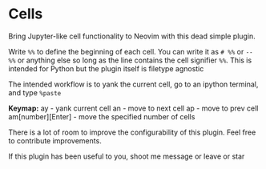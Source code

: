 # Cells

Bring Jupyter-like cell functionality to Neovim with this dead simple plugin.

Write `%%` to define the beginning of each cell. You can write it as `# %%` or `-- %%` or anything else so long as the line contains the cell signifier `%%`. This is intended for Python but the plugin itself is filetype agnostic

The intended workflow is to yank the current cell, go to an ipython  terminal, and type `%paste`

**Keymap:**
<leader>ay - yank current cell
<leader>an - move to next cell
<leader>ap - move to prev cell
<leader>am[number][Enter] - move the specified number of cells

There is a lot of room to improve the configurability of this plugin. Feel free to contribute improvements.

If this plugin has been useful to you, shoot me message or leave or star
